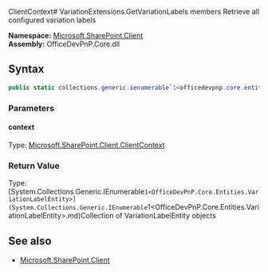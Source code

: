 ClientContext# VariationExtensions.GetVariationLabels members
Retrieve all configured variation labels  

**Namespace:** [Microsoft.SharePoint.Client](Microsoft.SharePoint.Client.md)  
**Assembly:** OfficeDevPnP.Core.dll  
## Syntax
```C#
public static collections.generic.ienumerable`1<officedevpnp.core.entities.variationlabelentity> GetVariationLabels(ClientContext)
```
### Parameters
#### context
Type: [Microsoft.SharePoint.Client.ClientContext](Microsoft.SharePoint.Client.ClientContext.md) 
#### 
### Return Value
Type: [System.Collections.Generic.IEnumerable`1<OfficeDevPnP.Core.Entities.VariationLabelEntity>](System.Collections.Generic.IEnumerable`1<OfficeDevPnP.Core.Entities.VariationLabelEntity>.md)Collection of VariationLabelEntity objects
## See also
- [Microsoft.SharePoint.Client](Microsoft.SharePoint.Client.md)
